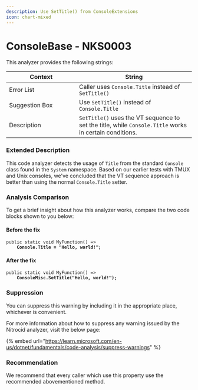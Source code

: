 ```yaml
---
description: Use SetTitle() from ConsoleExtensions
icon: chart-mixed
---
```


# ConsoleBase - NKS0003

This analyzer provides the following strings:

<table><thead><tr><th width="174">Context</th><th>String</th></tr></thead><tbody><tr><td>Error List</td><td>Caller uses <code>Console.Title</code> instead of <code>SetTitle()</code></td></tr><tr><td>Suggestion Box</td><td>Use <code>SetTitle()</code> instead of <code>Console.Title</code></td></tr><tr><td>Description</td><td><code>SetTitle()</code> uses the VT sequence to set the title, while <code>Console.Title</code> works in certain conditions.</td></tr></tbody></table>

### Extended Description

This code analyzer detects the usage of `Title` from the standard `Console` class found in the `System` namespace. Based on our earlier tests with TMUX and Unix consoles, we've concluded that the VT sequence approach is better than using the normal `Console.Title` setter.

### Analysis Comparison

To get a brief insight about how this analyzer works, compare the two code blocks shown to you below:

#### Before the fix

<pre class="language-csharp" data-title="Somewhere in your mod code..." data-line-numbers><code class="lang-csharp">public static void MyFunction() =>
<strong>    Console.Title = "Hello, world!";
</strong></code></pre>

#### After the fix

<pre class="language-csharp" data-title="Somewhere in your mod code..." data-line-numbers><code class="lang-csharp">public static void MyFunction() =>
<strong>    ConsoleMisc.SetTitle("Hello, world!");
</strong></code></pre>

### Suppression

You can suppress this warning by including it in the appropriate place, whichever is convenient.

For more information about how to suppress any warning issued by the Nitrocid analyzer, visit the below page:

{% embed url="https://learn.microsoft.com/en-us/dotnet/fundamentals/code-analysis/suppress-warnings" %}

### Recommendation

We recommend that every caller which use this property use the recommended abovementioned method.
